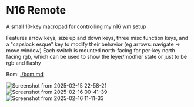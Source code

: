 # N16 Remote
A small 10-key macropad for controlling my n16 wm setup

Features arrow keys, size up and down keys, three misc function keys, and a "capslock esque" key to modify their behavior (eg arrows: navigate -> move window)
Each switch is mounted north-facing for per-key north facing rgb, which can be used to show the leyer/modfier state or just to be rgb and flashy

Bom: [./bom.md](./bom.md)

![Screenshot from 2025-02-15 22-58-21](https://github.com/user-attachments/assets/fd0da736-be61-4a82-8529-b026311ee105)
![Screenshot from 2025-02-16 00-41-39](https://github.com/user-attachments/assets/373f0eb8-2bc1-473f-81df-ce176a18d7a8)
![Screenshot from 2025-02-16 11-11-33](https://github.com/user-attachments/assets/68ea7d2a-447e-4f6c-a45a-9d79c73946fa)
